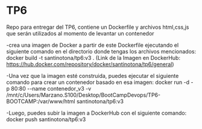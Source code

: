 # TP6
Repo para entregar del TP6, contiene un Dockerfile y archivos html,css,js que serán utilizados al momento de levantar un contenedor


-crea una imagen de Docker a partir de este Dockerfile ejecutando el siguiente comando en el directorio donde tengas los archivos mencionados:
  docker build -t santinotona/tp6:v3 .  (Link de la Imagen en DockerHub: https://hub.docker.com/repository/docker/santinotona/tp6/general)

-Una vez que la imagen esté construida, puedes ejecutar el siguiente comando para crear un contenedor basado en esa imagen:
  docker run -d -p 80:80 --name contenedor_v3 -v /mnt/c/Users/Marzano.S100/Desktop/BootCampDevops/TP6-BOOTCAMP:/var/www/html santinotona/tp6:v3

-Luego, puedes subir la imagen a DockerHub con el siguiente comando:
    docker push santinotona/tp6:v3
